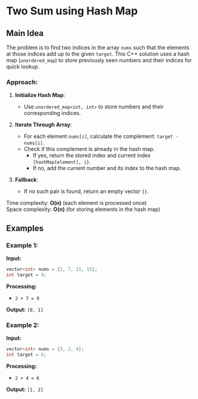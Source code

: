 # Two Sum using Hash Map

## Main Idea
The problem is to find two indices in the array `nums` such that the elements at those indices add up to the given `target`. This C++ solution uses a hash map (`unordered_map`) to store previously seen numbers and their indices for quick lookup.

### Approach:
1. **Initialize Hash Map**:
   - Use `unordered_map<int, int>` to store numbers and their corresponding indices.

2. **Iterate Through Array**:
   - For each element `nums[i]`, calculate the complement: `target - nums[i]`.
   - Check if this complement is already in the hash map.
     - If yes, return the stored index and current index `{hashMap[element], i}`.
     - If no, add the current number and its index to the hash map.

3. **Fallback**:
   - If no such pair is found, return an empty vector `{}`.

Time complexity: **O(n)** (each element is processed once)  
Space complexity: **O(n)** (for storing elements in the hash map)

## Examples

### Example 1:
**Input:**
```cpp
vector<int> nums = {2, 7, 11, 15};
int target = 9;
```
**Processing:**
- `2 + 7 = 9`

**Output:** `[0, 1]`

### Example 2:
**Input:**
```cpp
vector<int> nums = {3, 2, 4};
int target = 6;
```
**Processing:**
- `2 + 4 = 6`

**Output:** `[1, 2]`

